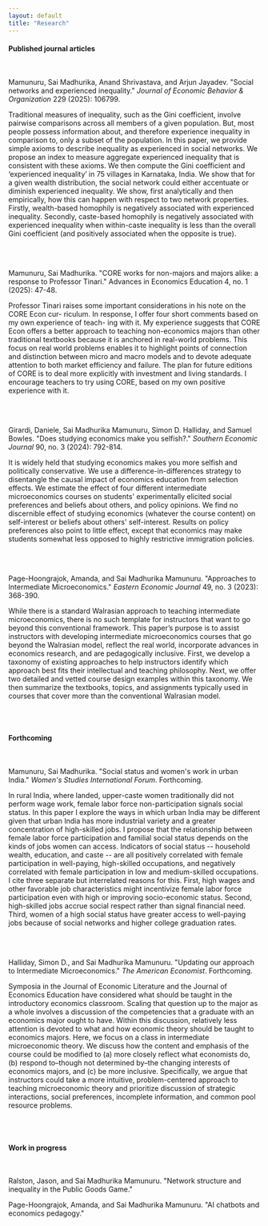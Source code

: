 ```yaml
---
layout: default
title: "Research"
---
```


#### Published journal articles 

<br/>

Mamunuru, Sai Madhurika, Anand Shrivastava, and Arjun Jayadev. "Social networks and experienced inequality." *Journal of Economic Behavior & Organization* 229 (2025): 106799.

Traditional measures of inequality, such as the Gini coefficient, involve pairwise comparisons across all members of a given population. But, most people possess information about, and therefore experience inequality in comparison to, only a subset of the population. In this paper, we provide simple axioms to describe inequality as experienced in social networks. We propose an index to measure aggregate experienced inequality that is consistent with these axioms. We then compute the Gini coefficient and ‘experienced inequality’ in 75 villages in Karnataka, India. We show that for a given wealth distribution, the social network could either accentuate or diminish experienced inequality. We show, first analytically and then empirically, how this can happen with respect to two network properties. Firstly, wealth-based homophily is negatively associated with experienced inequality. Secondly, caste-based homophily is negatively associated with experienced inequality when within-caste inequality is less than the overall Gini coefficient (and positively associated when the opposite is true).

<br/><br/>

Mamunuru, Sai Madhurika. "CORE works for non-majors and majors alike: a response to Professor Tinari." Advances in Economics Education 4, no. 1 (2025): 47-48.

Professor Tinari raises some important considerations in his note on the CORE Econ cur-
riculum. In response, I offer four short comments based on my own experience of teach-
ing with it. My experience suggests that CORE Econ offers a better approach to teaching non-economics majors than other traditional textbooks because it is anchored in real-world
problems. This focus on real world problems enables it to highlight points of connection
and distinction between micro and macro models and to devote adequate attention to both market efficiency and failure. The plan for future editions of CORE is to deal more explicitly with investment and living standards. I encourage teachers to try using CORE, based on my own positive experience with it.

<br/><br/>

Girardi, Daniele, Sai Madhurika Mamunuru, Simon D. Halliday, and Samuel Bowles. "Does studying economics make you selfish?." *Southern Economic Journal* 90, no. 3 (2024): 792-814.

It is widely held that studying economics makes you more selfish and politically conservative. We use a difference-in-differences strategy to disentangle the causal impact of economics education from selection effects. We estimate the effect of four different intermediate microeconomics courses on students' experimentally elicited social preferences and beliefs about others, and policy opinions. We find no discernible effect of studying economics (whatever the course content) on self-interest or beliefs about others' self-interest. Results on policy preferences also point to little effect, except that economics may make students somewhat less opposed to highly restrictive immigration policies.

<br/><br/>

Page-Hoongrajok, Amanda, and Sai Madhurika Mamunuru. "Approaches to Intermediate Microeconomics." *Eastern Economic Journal* 49, no. 3 (2023): 368-390.

While there is a standard Walrasian approach to teaching intermediate microeconomics, there is no such template for instructors that want to go beyond this conventional framework. This paper’s purpose is to assist instructors with developing intermediate microeconomics courses that go beyond the Walrasian model, reflect the real world, incorporate advances in economics research, and are pedagogically inclusive. First, we develop a taxonomy of existing approaches to help instructors identify which approach best fits their intellectual and teaching philosophy. Next, we offer two detailed and vetted course design examples within this taxonomy. We then summarize the textbooks, topics, and assignments typically used in courses that cover more than the conventional Walrasian model.

<br/><br/>

#### Forthcoming 

<br/>

Mamunuru, Sai Madhurika. "Social status and women's work in urban India." *Women's Studies International Forum*. Forthcoming.

In rural India, where landed, upper-caste women traditionally did not perform wage work, female labor force non-participation signals social status. In this paper I explore the ways in which urban India may be different given that urban India has more industrial variety and a greater concentration of high-skilled jobs. I propose that the relationship between female labor force participation and familial social status depends on the kinds of jobs women can access. Indicators of social status -- household wealth, education, and caste -- are all positively correlated with female participation in well-paying, high-skilled occupations, and negatively correlated with female participation in low and medium-skilled occupations. I cite three separate but interrelated reasons for this. First, high wages and other favorable job characteristics might incentivize female labor force participation even with high or improving socio-economic status. Second, high-skilled jobs accrue social respect rather than signal financial need. Third, women of a high social status have greater access to well-paying jobs because of social networks and higher college graduation rates.

<br/><br/>

Halliday, Simon D., and Sai Madhurika Mamunuru. "Updating our approach to Intermediate Microeconomics." *The American Economist*. Forthcoming. 

Symposia in the Journal of Economic Literature and the Journal of Economics Education have considered what should be taught in the introductory economics classroom. Scaling that question up to the major as a whole involves a discussion of the competencies that a graduate with an economics major ought to have. Within this discussion, relatively less attention is devoted to what and how economic theory should be taught to economics majors. Here, we focus on a class in intermediate microeconomic theory. We discuss how the content and emphasis of the course could be modified to (a) more closely reflect what economists do, (b) respond to–though not determined by–the changing interests of economics majors, and (c) be more inclusive. Specifically, we argue that instructors could take a more intuitive, problem-centered approach to teaching microeconomic theory and prioritize discussion of strategic interactions, social preferences, incomplete information, and common pool resource problems.

<br/><br/>

#### Work in progress 

<br/>

Ralston, Jason, and Sai Madhurika Mamunuru. "Network structure and inequality in the Public Goods Game."

Page-Hoongrajok, Amanda, and Sai Madhurika Mamunuru. "AI chatbots and economics pedagogy."


